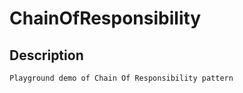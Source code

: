 # ChainOfResponsibility

## Description 

    Playground demo of Chain Of Responsibility pattern
    
